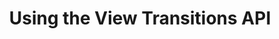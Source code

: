 ---
title: Using the View Transitions API
excerpt: ""
pubDate: 2023-05-20
slug: "viewtransitions-api"
draft: true
---